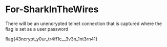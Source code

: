 # For-SharkInTheWires

There will be an unencrypted telnet connection that is captured where the flag is set as a user password

flag{43ncrypt_y0ur_tr4ff1c__3v3n_1nt3rn41}
